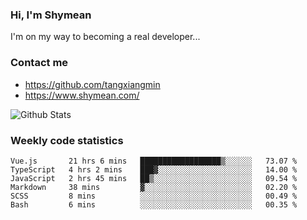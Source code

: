 ### Hi, I'm Shymean

I'm on my way to becoming a real developer...

### Contact me

- <https://github.com/tangxiangmin>
- <https://www.shymean.com/>

![Github Stats](https://github-readme-stats.vercel.app/api?username=tangxiangmin&show_icons=true&theme=dark)


###  Weekly code statistics

<!--START_SECTION:waka-->

```text
Vue.js       21 hrs 6 mins   ██████████████████▒░░░░░░   73.07 %
TypeScript   4 hrs 2 mins    ███▓░░░░░░░░░░░░░░░░░░░░░   14.00 %
JavaScript   2 hrs 45 mins   ██▒░░░░░░░░░░░░░░░░░░░░░░   09.54 %
Markdown     38 mins         ▓░░░░░░░░░░░░░░░░░░░░░░░░   02.20 %
SCSS         8 mins          ░░░░░░░░░░░░░░░░░░░░░░░░░   00.49 %
Bash         6 mins          ░░░░░░░░░░░░░░░░░░░░░░░░░   00.35 %
```

<!--END_SECTION:waka-->